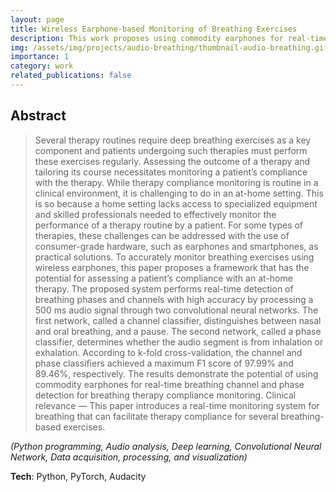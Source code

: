 ```yaml
---
layout: page
title: Wireless Earphone-based Monitoring of Breathing Exercises
description: This work proposes using commodity earphones for real-time breathing channel and phase detection for breathing therapy compliance monitoring.
img: /assets/img/projects/audio-breathing/thumbnail-audio-breathing.gif
importance: 1
category: work
related_publications: false
---
```


## Abstract

> Several therapy routines require deep breathing exercises as a key component and patients undergoing such therapies must perform these exercises regularly. Assessing the outcome of a therapy and tailoring its course necessitates monitoring a patient’s compliance with the therapy. While therapy compliance monitoring is routine in a clinical environment, it is challenging to do in an at-home setting. This is so because a home setting lacks access to specialized equipment and skilled professionals needed to effectively monitor the performance of a therapy routine by a patient. For some types of therapies, these challenges can be addressed with the use of consumer-grade hardware, such as earphones and smartphones, as practical solutions. To accurately monitor breathing exercises using wireless earphones, this paper proposes a framework that has the potential for assessing a patient’s compliance with an at-home therapy. The proposed system performs real-time detection of breathing phases and channels with high accuracy by processing a
> 500 ms audio signal through two convolutional neural networks. The first network, called a channel classifier, distinguishes between nasal and oral breathing, and a pause. The second network, called a phase classifier, determines whether the audio segment is from inhalation or exhalation. According to k-fold cross-validation, the channel and phase classifiers achieved a maximum F1 score of
> 97.99% and 89.46%, respectively. The results demonstrate the potential of using commodity earphones for real-time breathing channel and phase detection for breathing therapy compliance monitoring.
> Clinical relevance — This paper introduces a real-time monitoring system for breathing that can facilitate therapy compliance for several breathing-based exercises.

*(Python programming, Audio analysis, Deep learning, Convolutional Neural Network, Data acquisition, processing, and visualization)*

**Tech**: Python, PyTorch, Audacity

